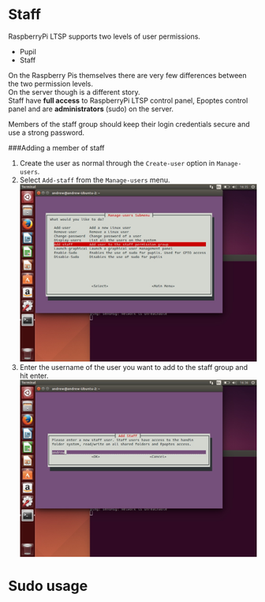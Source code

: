 Staff
===

RaspberryPi LTSP supports two levels of user permissions.
- Pupil
- Staff

On the Raspberry Pis themselves there are very few differences between the two permission levels.   
On the server though is a different story.    
Staff have **full access** to RaspberryPi LTSP control panel, Epoptes control panel and are **administrators** (sudo) on the server.   

Members of the staff group should keep their login credentials secure and use a strong password.   

###Adding a member of staff
1. Create the user as normal through the ```Create-user``` option in ```Manage-users```.
2. Select ```Add-staff``` from the ```Manage-users``` menu.    
![](../images/Add-staff-1.jpeg)    
3. Enter the username of the user you want to add to the staff group and hit enter.   
![](../images/Add-staff-2.jpeg)    
   
      
      
      
      
      
      

Sudo usage
=====
